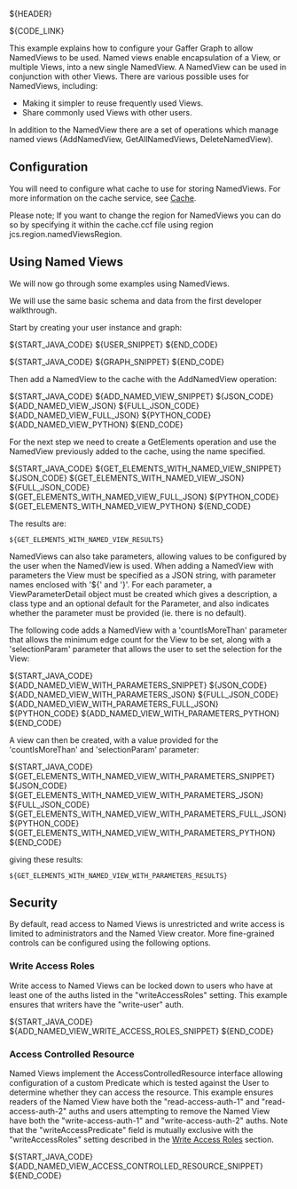 ${HEADER}

${CODE_LINK}

This example explains how to configure your Gaffer Graph to allow NamedViews to be used. 
Named views enable encapsulation of a View, or multiple Views, into a new single NamedView.
A NamedView can be used in conjunction with other Views.
There are various possible uses for NamedViews, including:
 * Making it simpler to reuse frequently used Views.
 * Share commonly used Views with other users.
 
In addition to the NamedView there are a set of operations which manage named views (AddNamedView, GetAllNamedViews, DeleteNamedView).

## Configuration
You will need to configure what cache to use for storing NamedViews. For more information on the cache service, see [Cache](cache.md).

Please note; If you want to change the region for NamedViews you can do so by specifying it within the cache.ccf file using region jcs.region.namedViewsRegion.

## Using Named Views
We will now go through some examples using NamedViews.

We will use the same basic schema and data from the first developer walkthrough.

Start by creating your user instance and graph:

${START_JAVA_CODE}
${USER_SNIPPET}
${END_CODE}

${START_JAVA_CODE}
${GRAPH_SNIPPET}
${END_CODE}


Then add a NamedView to the cache with the AddNamedView operation:

${START_JAVA_CODE}
${ADD_NAMED_VIEW_SNIPPET}
${JSON_CODE}
${ADD_NAMED_VIEW_JSON}
${FULL_JSON_CODE}
${ADD_NAMED_VIEW_FULL_JSON}
${PYTHON_CODE}
${ADD_NAMED_VIEW_PYTHON}
${END_CODE}

For the next step we need to create a GetElements operation and use
the NamedView previously added to the cache, using the name specified.

${START_JAVA_CODE}
${GET_ELEMENTS_WITH_NAMED_VIEW_SNIPPET}
${JSON_CODE}
${GET_ELEMENTS_WITH_NAMED_VIEW_JSON}
${FULL_JSON_CODE}
${GET_ELEMENTS_WITH_NAMED_VIEW_FULL_JSON}
${PYTHON_CODE}
${GET_ELEMENTS_WITH_NAMED_VIEW_PYTHON}
${END_CODE}


The results are:

```
${GET_ELEMENTS_WITH_NAMED_VIEW_RESULTS}
```

NamedViews can also take parameters, allowing values to be configured by the user when the NamedView is used.
When adding a NamedView with parameters the View must be specified as a JSON string, with
parameter names enclosed with '${' and '}'. For each parameter, a ViewParameterDetail object must be created which gives a description, a class type
and an optional default for the Parameter, and also indicates whether the parameter must be provided (ie. there is no default).

The following code adds a NamedView with a 'countIsMoreThan' parameter that allows the minimum edge count for the View to be set, along
with a 'selectionParam' parameter that allows the user to set the selection for the View:

${START_JAVA_CODE}
${ADD_NAMED_VIEW_WITH_PARAMETERS_SNIPPET}
${JSON_CODE}
${ADD_NAMED_VIEW_WITH_PARAMETERS_JSON}
${FULL_JSON_CODE}
${ADD_NAMED_VIEW_WITH_PARAMETERS_FULL_JSON}
${PYTHON_CODE}
${ADD_NAMED_VIEW_WITH_PARAMETERS_PYTHON}
${END_CODE}


A view can then be created, with a value provided for the 'countIsMoreThan' and 'selectionParam' parameter:

${START_JAVA_CODE}
${GET_ELEMENTS_WITH_NAMED_VIEW_WITH_PARAMETERS_SNIPPET}
${JSON_CODE}
${GET_ELEMENTS_WITH_NAMED_VIEW_WITH_PARAMETERS_JSON}
${FULL_JSON_CODE}
${GET_ELEMENTS_WITH_NAMED_VIEW_WITH_PARAMETERS_FULL_JSON}
${PYTHON_CODE}
${GET_ELEMENTS_WITH_NAMED_VIEW_WITH_PARAMETERS_PYTHON}
${END_CODE}

giving these results:

```
${GET_ELEMENTS_WITH_NAMED_VIEW_WITH_PARAMETERS_RESULTS}
```

## Security
By default, read access to Named Views is unrestricted and write access is limited to administrators and the Named View creator. More fine-grained controls can be configured using the following options.

### Write Access Roles
Write access to Named Views can be locked down to users who have at least one of the auths listed in the "writeAccessRoles" setting.
This example ensures that writers have the "write-user" auth.

${START_JAVA_CODE}
${ADD_NAMED_VIEW_WRITE_ACCESS_ROLES_SNIPPET}
${END_CODE}

### Access Controlled Resource
Named Views implement the AccessControlledResource interface allowing configuration of a custom Predicate which is tested against the User to determine whether they can access the resource.
This example ensures readers of the Named View have both the "read-access-auth-1" and "read-access-auth-2" auths and users attempting to remove the Named View have both the "write-access-auth-1" and "write-access-auth-2" auths.
Note that the "writeAccessPredicate" field is mutually exclusive with the "writeAccessRoles" setting described in the [Write Access Roles](#write-access-roles) section.

${START_JAVA_CODE}
${ADD_NAMED_VIEW_ACCESS_CONTROLLED_RESOURCE_SNIPPET}
${END_CODE}
